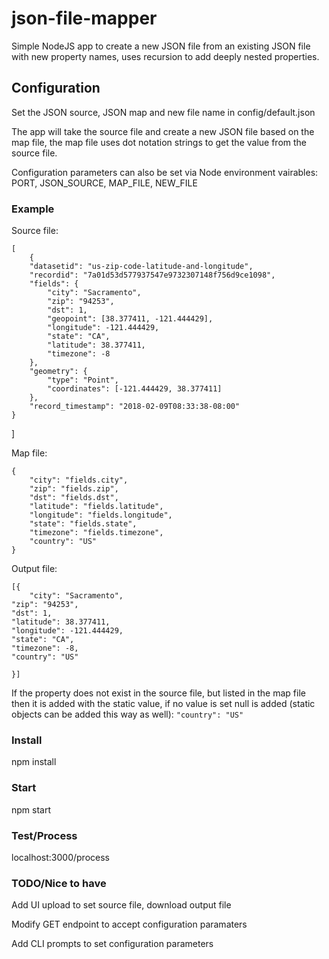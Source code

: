 # json-file-mapper
Simple NodeJS app to create a new JSON file from an existing JSON file with new property names, uses recursion to add deeply nested properties.

## Configuration
Set the JSON source, JSON map and new file name in config/default.json

The app will take the source file and create a new JSON file based on the map file, the map file uses dot notation strings to get the value from the source file.

Configuration parameters can also be set via Node environment vairables: PORT, JSON_SOURCE, MAP_FILE, NEW_FILE

### Example
Source file:

    [
        {
	    "datasetid": "us-zip-code-latitude-and-longitude", 
        "recordid": "7a01d53d577937547e9732307148f756d9ce1098",
        "fields": {
            "city": "Sacramento", 
            "zip": "94253", 
            "dst": 1, 
            "geopoint": [38.377411, -121.444429], 
            "longitude": -121.444429, 
            "state": "CA", 
            "latitude": 38.377411, 
            "timezone": -8
        },
        "geometry": {
            "type": "Point", 
            "coordinates": [-121.444429, 38.377411]
        },
        "record_timestamp": "2018-02-09T08:33:38-08:00"
    }
]

Map file:

    {
        "city": "fields.city",
        "zip": "fields.zip",
        "dst": "fields.dst",
        "latitude": "fields.latitude",
        "longitude": "fields.longitude",
        "state": "fields.state",
        "timezone": "fields.timezone",
        "country": "US"
    }

Output file:

    [{
        "city": "Sacramento",
	"zip": "94253",
	"dst": 1,
	"latitude": 38.377411,
	"longitude": -121.444429,
	"state": "CA",
	"timezone": -8,
	"country": "US"
        
    }]


If the property does not exist in the source file, but listed in the map file then it is added with the static value, if no value is set null is added (static objects can be added this way as well): `"country": "US"`


### Install
npm install

### Start
npm start

### Test/Process
localhost:3000/process

### TODO/Nice to have
Add UI upload to set source file, download output file

Modify GET endpoint to accept configuration paramaters

Add CLI prompts to set configuration parameters
